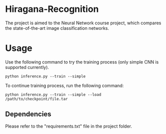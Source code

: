 # Hiragana-Recognition
The project is aimed to the Neural Network course project, which compares the state-of-the-art image classification networks. 

# Usage
Use the following command to try the training process (only simple CNN is supported currently).
```shell script
python inference.py --train --simple
```

To continue training process, run the following command:
```shell script
python inference.py --train --simple --load /path/to/checkpoint/file.tar
```

## Dependencies
Please refer to the "requirements.txt" file in the project folder.
